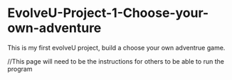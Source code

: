 # EvolveU-Project-1-Choose-your-own-adventure

This is my first evolveU project, build a choose your own adventrue game.

//This page will need to be the instructions for others to be able to run the program




